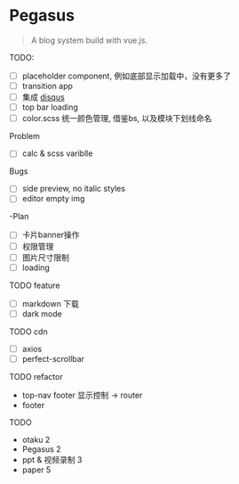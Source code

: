 # Pegasus

> A blog system build with vue.js.

TODO:
- [ ] placeholder component, 例如底部显示加载中，没有更多了
- [ ] transition app
- [ ] 集成 [disqus](https://pegasus-app.disqus.com/admin/install/platforms/universalcode/)
- [ ] top bar loading
- [ ] color.scss 统一颜色管理, 借鉴bs, 以及模块下划线命名

Problem
- [ ] calc & scss variblle

Bugs
- [ ] side preview, no italic styles
- [ ] editor empty img

-Plan

- [ ] 卡片banner操作
- [ ] 权限管理
- [ ] 图片尺寸限制
- [ ] loading

TODO feature
- [ ] markdown 下载
- [ ] dark mode

TODO  cdn
- [ ] axios
- [ ] perfect-scrollbar

TODO refactor
- top-nav footer 显示控制 -> router
- footer

TODO
- otaku 2
- Pegasus 2
- ppt & 视频录制 3
- paper 5
